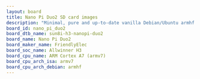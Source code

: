```yaml
---
layout: board
title: Nano Pi Duo2 SD card images
description: "Minimal, pure and up-to-date vanilla Debian/Ubuntu armhf SD card images for Nano Pi Duo2 by FriendlyElec, SoC: Allwinner H3, CPU ISA: armv7"
board_id: nano_pi_duo2
board_dtb_name: sun8i-h3-nanopi-duo2
board_name: Nano Pi Duo2
board_maker_name: FriendlyElec
board_soc_name: Allwinner H3
board_cpu_name: ARM Cortex A7 (armv7)
board_cpu_arch_isa: armv7
board_cpu_arch_debian: armhf
---
```

